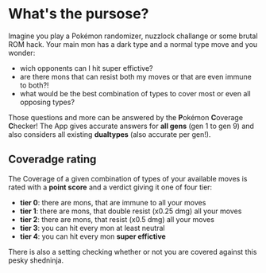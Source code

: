 # What's the pursose?
Imagine you play a Pokémon randomizer, nuzzlock challange or some brutal ROM hack. Your main mon has a dark type and a normal type move and you wonder:
- wich opponents can I hit super effictive?
- are there mons that can resist both my moves or that are even immune to both?!
- what would be the best combination of types to cover most or even all opposing types?

Those questions and more can be answered by the **P**okémon **C**overage **C**hecker!
The App gives accurate answers for **all gens** (gen 1 to gen 9) and also considers all existing **dualtypes** (also accurate per gen!).
## Coveradge rating
The Coverage of a given combination of types of your available moves is rated with a **point score** and a verdict giving it one of four tier:
- **tier 0**: there are mons, that are immune to all your moves
- **tier 1**: there are mons, that double resist (x0.25 dmg) all your moves
- **tier 2**: there are mons, that resist (x0.5 dmg) all your moves
- **tier 3**: you can hit every mon at least neutral
- **tier 4**: you can hit every mon **super effictive**

There is also a setting checking whether or not you are covered against this pesky shedninja.
